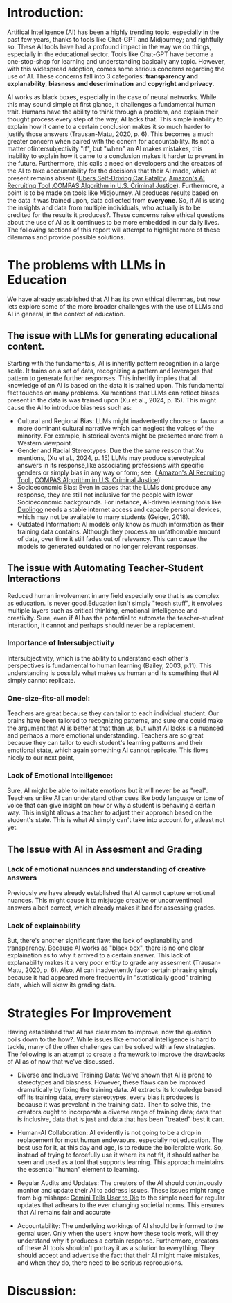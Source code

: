 # Introduction:
Artifical Intelligence (AI) has been a highly trending topic, especially in the past few years, thanks to tools like Chat-GPT and Midjourney; and rightfully so. These AI tools have had a profound impact in the way we do things, especially in the educational sector. Tools like Chat-GPT have become a one-stop-shop for learning and understanding basically any topic. However, with this widespread adoption, comes some serious concerns regarding the use of AI. These concerns fall into 3 categories: **transparency and explanability**, **biasness and descrimination** and **copyright and privacy**.

AI works as black boxes, especially in the case of neural networks. While this may sound simple at first glance, it challenges a fundamental human trait. Humans have the ability to think through a problem, and explain their thought process every step of the way, AI lacks that. This simple inability to explain how it came to a certain conclusion makes it so much harder to justify those answers (Trausan-Matu, 2020, p. 6). This becomes a much greater concern when paired with the conern for accountability. Its not a matter ofintersubjectivity "if", but "when" an AI makes mistakes, this inability to explain how it came to a conclusion makes it harder to prevent in the future. Furthermore, this calls a need on developers and the creators of the AI to take accountability for the decisions that their AI made, which at present remains absent ([Ubers Self-Driving Car Fatality](https://www.bbc.com/news/technology-33347866), [ Amazon's AI Recruiting Tool ](https://www.reuters.com/article/world/insight-amazon-scraps-secret-ai-recruiting-tool-that-showed-bias-against-women-idUSKCN1MK0AG/),[COMPAS Algorithm in U.S. Criminal Justice](https://www.propublica.org/article/machine-bias-risk-assessments-in-criminal-sentencing)). Furthermore, a point is to be made on tools like Midjourney. AI produces results based on the data it was trained upon, data collected from **everyone**. So, if AI is using the insights and data from multiple individuals, who actually is to be credited for the results it produces?. These concerns raise ethical questions about the use of AI as it continues to be more embedded in our daily lives. The following sections of this report will attempt to highlight more of these dilemmas and provide possible solutions.
>
# The problems with LLMs in Education
We have already established that AI has its own ethical dilemmas, but now lets explore some of the more broader challenges with the use of LLMs and AI in general, in the context of education. 
## The issue with LLMs for generating educational content.
Starting with the fundamentals, AI is inheritly pattern recognition in a large scale. It trains on a set of data, recognizing a pattern and leverages that pattern to generate further responses. This inheritly implies that all knowledge of an AI is based on the data it is trained upon. This fundamental fact touches on many problems. Xu mentions that LLMs can reflect biases present in the data is was trained upon (Xu et al., 2024, p. 15). This might cause the AI to introduce biasness such as:
- Cultural and Regional Bias: LLMs might inadvertently choose or favour a more dominant cultural narrative which can neglect the voices of the minority. For example, historical events might be presented more from a Western viewpoint.
- Gender and Racial Stereotypes: Due the the same reason that Xu mentions, (Xu et al., 2024, p. 15) LLMs may produce stereotypical answers in its response,like associating professions with specific genders or simply bias in any way or form; see: ([ Amazon's AI Recruiting Tool ](https://www.reuters.com/article/world/insight-amazon-scraps-secret-ai-recruiting-tool-that-showed-bias-against-women-idUSKCN1MK0AG/), [COMPAS Algorithm in U.S. Criminal Justice](https://www.propublica.org/article/machine-bias-risk-assessments-in-criminal-sentencing)). 
- Socioeconomic Bias: Even in cases that the LLMs dont produce any response, they are still not inclusive for the people with lower Socioeconomic backgrounds. For instance, AI-driven learning tools like [Duolingo](https://www.duolingo.com/) needs a stable internet access and capable personal devices, which may not be available to many students (Geiger, 2018).
- Outdated Information: AI models only know as much information as their training data contains. Although they process an unfathomable amount of data, over time it still fades out of relevancy. This can cause the models to generated outdated or no longer relevant responses.

## The issue with Automating Teacher-Student Interactions
Reduced human involvement in any field especially one that is as complex as education.  is never good.Education isn't simply "teach stuff", it envolves multiple layers such as critical thinking, emotionall intelligence and creativity. Sure, even if AI has the potential to automate the teacher-student interaction, it cannot and perhaps should never be a replacement.
### Importance of Intersubjectivity
Intersubjectivity, which is the ability to understand each other's perspectives is fundamental to human learning (Bailey, 2003, p.11). This understanding is possibly what makes us human and its something that AI simply cannot replicate. 
### One-size-fits-all model:
Teachers are great because they can tailor to each individual student. Our brains have been tailored to recognizing patterns, and sure one could make the argument that AI is better at that than us, but what AI lacks is a nuanced and perhaps a more emotional understanding. Teachers are so great because they can tailor to each student's learning patterns and their emotional state, which again something AI cannot replicate. This flows nicely to our next point,
### Lack of Emotional Intelligence: 
Sure, AI might be able to imitate emotions but it will never be as "real". Teachers unlike AI can understand other cues like body language or tone of voice that can give insight on how or why a student is behaving a certain way. This insight allows a teacher to adjust their approach based on the student's state. This is what AI simply can't take into account for, atleast not yet.

## The Issue with AI in Assesment and Grading
### Lack of emotional nuances and understanding of creative answers
Previously we have already established that AI cannot capture emotional nuances. This might cause it to misjudge creative or unconventinoal answers albeit correct, which already makes it bad for assessing grades. 
### Lack of explainability
But, there's another significant flaw: the lack of explanability and transparency. Because AI works as "black box", there is no one clear explaination as to why it arrived to a certain answer. This lack of explanability makes it a very poor entity to grade any assesment (Trausan-Matu, 2020, p. 6). Also, AI can inadvertently favor certain phrasing simply because it had appeared more frequently in "statistically good" training data, which will skew its grading data.
>
# Strategies For Improvement
Having established that AI has clear room to improve, now the question boils down to the how?. While issues like emotional intelligence is hard to tackle, many of the other challenges can be solved with a few strategies. The following is an attempt to create a framework to improve the drawbacks of AI as of now that we've discussed.

- Diverse and Inclusive Training Data:
    We've shown that AI is prone to stereotypes and biasness. However, these flaws can be improved dramatically by fixing the training data. AI extracts its knowledge based off its training data, every stereotypes, every bias it produces is because it was prevelant in the training data. Then to solve this, the creators ought to incorporate a diverse range of training data; data that is inclusive, data that is just and data that has been "treated" best it can.

- Human-AI Collaboration:
    AI evidently is not going to be a drop in replacement for most human endevaours, especially not education. The best use for it, at this day and age, is to reduce the boilerplate work. So, instead of trying to forcefully use it where its not fit, it should rather be seen and used as a tool that supports learning. This approach maintains the essential "human" element to learning.

- Regular Audits and Updates:
    The creators of the AI should continuously monitor and update their AI to address issues. These issues might range from big mishaps: [Gemini Tells User to Die](https://news.sky.com/story/googles-ai-chatbot-gemini-tells-user-to-please-die-and-you-are-a-waste-of-time-and-resources-13256734) to the simple need for regular updates that adhears to the ever changing societial norms. This ensures that AI remains fair and accurate

- Accountability:
    The underlying workings of AI should be informed to the genral user. Only when the users know how these tools work, will they understand why it produces a certain response. Furthermore, creators of these AI tools shouldn't portray it as a solution to everything. They should accept and advertise the fact that their AI might make mistakes, and when they do, there need to be serious reprocusions.

# Discussion:
